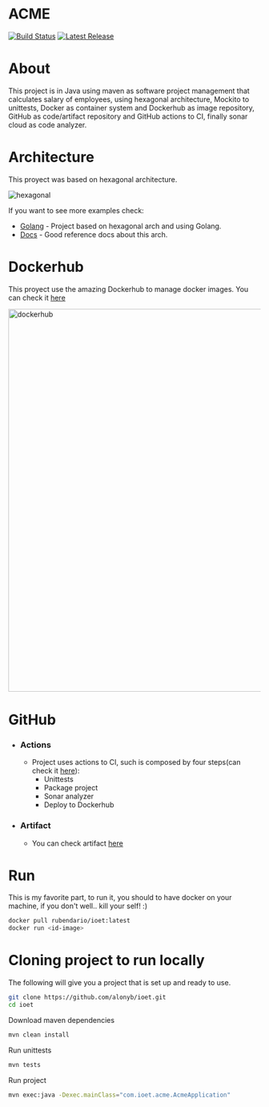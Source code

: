# ACME

[![Build Status](https://github.com/alonyb/ioet/workflows/ioet/ACME/badge.svg)](https://github.com/rdbaez/ioet/actions)
[![Latest Release](https://img.shields.io/github/v/release/alonyb/ioet?include_prereleases)](https://github.com/alonyb/ioet/releases/latest)


# About
This project is in Java using maven as software project management that calculates salary of employees, using hexagonal architecture, Mockito to unittests, Docker as container system and Dockerhub as image repository, GitHub as code/artifact repository and GitHub actions to CI, finally sonar cloud as code analyzer.

# Architecture
This proyect was based on hexagonal architecture.

![hexagonal](https://user-images.githubusercontent.com/13793894/97639761-391c8700-1a0d-11eb-9194-933b805290bc.png)

If you want to see more examples check:
* [Golang](https://github.com/alonyb/url_shortener) - Project based on hexagonal arch and using Golang.
* [Docs](https://alistair.cockburn.us/hexagonal-architecture/) - Good reference docs about this arch.

# Dockerhub
This proyect use the amazing Dockerhub to manage docker images.
You can check it [here](https://hub.docker.com/repository/docker/rubendario/ioet)

<img width="764" alt="dockerhub" src="https://user-images.githubusercontent.com/13793894/97639862-6d904300-1a0d-11eb-8cbd-f3c8f4ea2c1a.png">

# GitHub
* ### Actions
  * Project uses actions to CI, such is composed by four steps(can check it [here](https://github.com/alonyb/ioet/actions)):
    * Unittests
    * Package project
    * Sonar analyzer
    * Deploy to Dockerhub
* ### Artifact
  * You can check artifact [here](https://github.com/alonyb/ioet/packages/)

# Run
This is my favorite part, to run it, you should to have docker on your machine, if you don't well.. kill your self! :)
```bash
docker pull rubendario/ioet:latest
docker run <id-image>
```

# Cloning project to run locally
The following will give you a project that is set up and ready to use.

```bash
git clone https://github.com/alonyb/ioet.git
cd ioet
```

Download maven dependencies
```bash
mvn clean install
```

Run unittests
```bash
mvn tests
```

Run project
```bash
mvn exec:java -Dexec.mainClass="com.ioet.acme.AcmeApplication"
```
